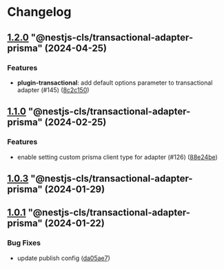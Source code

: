 # Changelog

<!-- MONODEPLOY:BELOW -->

## [1.2.0](https://github.com/Papooch/nestjs-cls/compare/@nestjs-cls/transactional-adapter-prisma@1.1.2...@nestjs-cls/transactional-adapter-prisma@1.2.0) "@nestjs-cls/transactional-adapter-prisma" (2024-04-25)<a name="1.2.0"></a>

### Features

* **plugin-transactional**: add default options parameter to transactional adapter  (#145) ([8c2c150](https://github.com/Papooch/nestjs-cls/commits/8c2c150))




## [1.1.0](https://github.com/Papooch/nestjs-cls/compare/@nestjs-cls/transactional-adapter-prisma@1.0.7...@nestjs-cls/transactional-adapter-prisma@1.1.0) "@nestjs-cls/transactional-adapter-prisma" (2024-02-25)<a name="1.1.0"></a>

### Features

* enable setting custom prisma client type for adapter (#126) ([88e24be](https://github.com/Papooch/nestjs-cls/commits/88e24be))




## [1.0.3](https://github.com/Papooch/nestjs-cls/compare/@nestjs-cls/transactional-adapter-prisma@1.0.2...@nestjs-cls/transactional-adapter-prisma@1.0.3) "@nestjs-cls/transactional-adapter-prisma" (2024-01-29)<a name="1.0.3"></a>



## [1.0.1](https://github.com/Papooch/nestjs-cls/compare/@nestjs-cls/transactional-adapter-prisma@1.0.0...@nestjs-cls/transactional-adapter-prisma@1.0.1) "@nestjs-cls/transactional-adapter-prisma" (2024-01-22)<a name="1.0.1"></a>

### Bug Fixes

* update publish config ([da05ae7](https://github.com/Papooch/nestjs-cls/commits/da05ae7))


